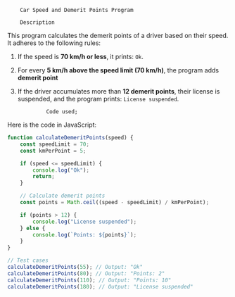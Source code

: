         Car Speed and Demerit Points Program

        Description
This program calculates the demerit points of a driver based on their speed. It adheres to the following rules:

1. If the speed is **70 km/h or less**, it prints: `Ok`.
2. For every **5 km/h above the speed limit (70 km/h)**, the program adds **demerit point**
3. If the driver accumulates more than **12 demerit points**, their license is suspended, and the program prints: `License suspended`.

                Code used;
Here is the code in JavaScript:

```javascript
function calculateDemeritPoints(speed) {
    const speedLimit = 70;
    const kmPerPoint = 5;

    if (speed <= speedLimit) {
        console.log("Ok");
        return;
    }

    // Calculate demerit points
    const points = Math.ceil((speed - speedLimit) / kmPerPoint);

    if (points > 12) {
        console.log("License suspended");
    } else {
        console.log(`Points: ${points}`);
    }
}

// Test cases
calculateDemeritPoints(55); // Output: "Ok"
calculateDemeritPoints(80); // Output: "Points: 2"
calculateDemeritPoints(110); // Output: "Points: 10"
calculateDemeritPoints(180); // Output: "License suspended"
